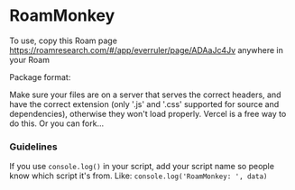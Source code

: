 # RoamMonkey

To use, copy this Roam page https://roamresearch.com/#/app/everruler/page/ADAaJc4Jv anywhere in your Roam

Package format:

Make sure your files are on a server that serves the correct headers, and have the correct extension (only '.js' and '.css' supported for source and dependencies), otherwise they won't load properly. Vercel is a free way to do this. Or you can fork...

### Guidelines
If you use `console.log()` in your script, add your script name so people know which script it's from. Like: `console.log('RoamMonkey: ', data)`